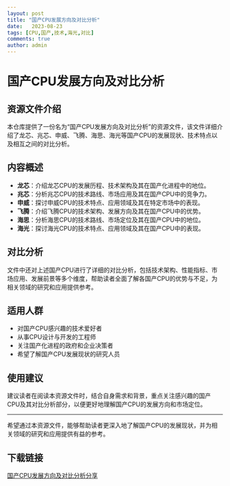 ```yaml
---
layout: post
title: "国产CPU发展方向及对比分析"
date:   2023-08-23
tags: [CPU,国产,技术,海光,对比]
comments: true
author: admin
---
```

# 国产CPU发展方向及对比分析

## 资源文件介绍

本仓库提供了一份名为“国产CPU发展方向及对比分析”的资源文件，该文件详细介绍了龙芯、兆芯、申威、飞腾、海思、海光等国产CPU的发展现状、技术特点以及相互之间的对比分析。

## 内容概述

- **龙芯**：介绍龙芯CPU的发展历程、技术架构及其在国产化进程中的地位。
- **兆芯**：分析兆芯CPU的技术路线、市场应用及其在国产CPU中的竞争力。
- **申威**：探讨申威CPU的技术特点、应用领域及其在特定市场中的表现。
- **飞腾**：介绍飞腾CPU的技术架构、发展方向及其在国产CPU中的优势。
- **海思**：分析海思CPU的技术路线、市场定位及其在国产CPU中的地位。
- **海光**：探讨海光CPU的技术特点、应用领域及其在国产CPU中的表现。

## 对比分析

文件中还对上述国产CPU进行了详细的对比分析，包括技术架构、性能指标、市场应用、发展前景等多个维度，帮助读者全面了解各国产CPU的优势与不足，为相关领域的研究和应用提供参考。

## 适用人群

- 对国产CPU感兴趣的技术爱好者
- 从事CPU设计与开发的工程师
- 关注国产化进程的政府和企业决策者
- 希望了解国产CPU发展现状的研究人员

## 使用建议

建议读者在阅读本资源文件时，结合自身需求和背景，重点关注感兴趣的国产CPU及其对比分析部分，以便更好地理解国产CPU的发展方向和市场定位。

---

希望通过本资源文件，能够帮助读者更深入地了解国产CPU的发展现状，并为相关领域的研究和应用提供有益的参考。

## 下载链接

[国产CPU发展方向及对比分析分享](https://pan.quark.cn/s/2c16fb42860a)